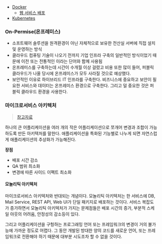 - [Docker](Docker)
  - [웹 서비스 배포](웹-서비스-배포)
- [Kubernetes](Kubernetes)

### On-Permise(온프레미스)
- 소프트웨어 솔루션을 원격환경이 아닌 자체적으로 보유한 전산실 서버에 직접 설치 및 운영하는 방식
- 클라우드 컴퓨팅 기술이 나오기 전까지 기업 인프라 구축의 일반적인 방식이었기 때문에 이전 또는 전통적인 이라는 단어와 함께 사용됨
- 온프레미스를 구축하는데 시간이 수개월 이상 걸렸고 비용 또한 많이 들어, 퍼블릭 클라우드가 나올 당시에 온프레미스가 모두 사라질 것으로 예상했다.
- 보안적인 이유로 하이브리드 IT 인프라를 구축한다. 비즈니스에 중요하고 보안이 필요한 서비스와 데이터는 온프레미스 환경으로 구축한다. 그리고 덜 중요한 것은 퍼블릭 클라우드 환경을 사용한다.

### 마이크로서비스 아키텍처
> [참고자료](http://guruble.com/%EB%A7%88%EC%9D%B4%ED%81%AC%EB%A1%9C%EC%84%9C%EB%B9%84%EC%8A%A4microservice-%EC%95%84%ED%82%A4%ED%85%8D%EC%B2%98-%EA%B7%B8%EA%B2%83%EC%9D%B4-%EB%AD%A3%EC%9D%B4-%EC%A4%91%ED%97%8C%EB%94%94/)

하나의 큰 어플리케이션을 여러 개의 작은 어플리케이션으로 쪼개어 변경과 조합이 가능하도록 만든 아키텍처를 말한다. 애플리케이션을 특화된 기능별로 나누게 되면 자연스럽게 애플리케이션의 추상화가 가능해진다.

**장점**
- 배포 시간 감소
- QA 범위 최소화
- 변경에 따른 사이드 이펙트 최소화

#### 모놀리틱 아키텍처
마이크로서비스 아키텍처와 반대되는 개념이다. 모놀리틱 아키텍처는 한 서비스에 DB, Mail Service, REST API, Web UI가 단일 패키지로 배포하는 것이다. 서비스 복잡도가 증가하면서 모놀리틱 아키텍처가 가지는 문제점들은 배포 시간의 증가, 부분적 스케일 아웃의 어려움, 안정성의 감소등이 있다.

그리고 어플리케이션을 구헝하는 프로그래밍 언어 또는 프레임워크의 변경이 거의 불가능에 가까운 정도로 어렵다. 그 동안 개발된 방대한 양의 코드를 새로운 언어, 또는 프레임워크로 전환해야 하기 때문에 대부분 시도조차 할 수 없을 것이다.